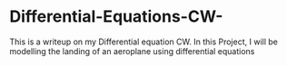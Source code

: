 # Differential-Equations-CW-
This is a writeup on my Differential equation CW. In this Project, I will be modelling the landing of an aeroplane using differential equations
